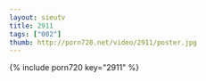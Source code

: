 ```yaml
--- 
layout: sieutv
title: 2911
tags: ["002"]
thumb: http://porn720.net/video/2911/poster.jpg
---
```

{% include porn720 key="2911" %} 
